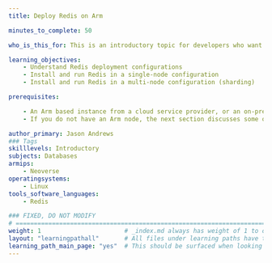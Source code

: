 ```yaml
---
title: Deploy Redis on Arm

minutes_to_complete: 50

who_is_this_for: This is an introductory topic for developers who want to deploy Redis on Arm based virtual machines.

learning_objectives: 
    - Understand Redis deployment configurations
    - Install and run Redis in a single-node configuration 
    - Install and run Redis in a multi-node configuration (sharding) 

prerequisites:

    - An Arm based instance from a cloud service provider, or an on-premise Arm server.
    - If you do not have an Arm node, the next section discusses some options.

author_primary: Jason Andrews
### Tags
skilllevels: Introductory
subjects: Databases
armips:
    - Neoverse
operatingsystems:
    - Linux
tools_software_languages:
    - Redis

### FIXED, DO NOT MODIFY
# ================================================================================
weight: 1                       # _index.md always has weight of 1 to order correctly
layout: "learningpathall"       # All files under learning paths have this same wrapper
learning_path_main_page: "yes"  # This should be surfaced when looking for related content. Only set for _index.md of learning path content.
---
```


